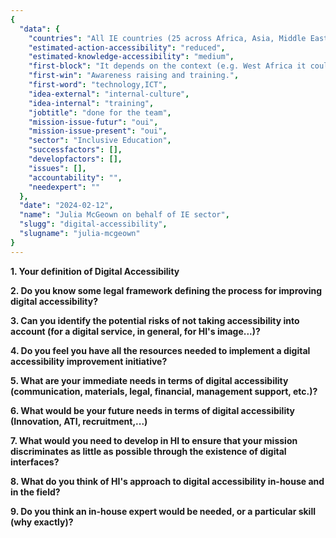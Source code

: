 ```yaml
---
{
  "data": {
    "countries": "All IE countries (25 across Africa, Asia, Middle East, and South America)",
    "estimated-action-accessibility": "reduced",
    "estimated-knowledge-accessibility": "medium",
    "first-block": "It depends on the context (e.g. West Africa it could be infrastructure like electricity) but in other places it could be more linked to knowledge about what works and what exists, training, maintenance of devices",
    "first-win": "Awareness raising and training.",
    "first-word": "technology,ICT",
    "idea-external": "internal-culture",
    "idea-internal": "training",
    "jobtitle": "done for the team",
    "mission-issue-futur": "oui",
    "mission-issue-present": "oui",
    "sector": "Inclusive Education",
    "successfactors": [],
    "developfactors": [],
    "issues": [],
    "accountability": "",
    "needexpert": ""
  },
  "date": "2024-02-12",
  "name": "Julia McGeown on behalf of IE sector",
  "slugg": "digital-accessibility",
  "slugname": "julia-mcgeown"
}
---
```


**1. Your definition of Digital Accessibility**

**2. Do you know some legal framework defining the process for improving digital accessibility?**

**3. Can you identify the potential risks of not taking accessibility into account (for a digital service, in general, for HI's image...)?**

**4. Do you feel you have all the resources needed to implement a digital accessibility improvement initiative?**

**5. What are your immediate needs in terms of digital accessibility (communication, materials, legal, financial, management support, etc.)?**

**6. What would be your future needs in terms of digital accessibility (Innovation, ATI, recruitment,...)**

**7. What would you need to develop in HI to ensure that your mission discriminates as little as possible through the existence of digital interfaces?**

**8. What do you think of HI's approach to digital accessibility in-house and in the field?**

**9. Do you think an in-house expert would be needed, or a particular skill (why exactly)?**